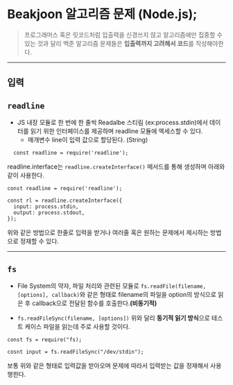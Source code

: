 # Beakjoon 알고리즘 문제 (Node.js);

> 프로그래머스 혹은 릿코드처럼 입출력을 신경쓰지 않고 알고리즘에만 집중할 수 있는 것과 달리 백준 알고리즘 문제들은 **입출력까지 고려해서 코드**를 작성해야한다.

---

## 입력

## `readline`

- JS 내장 모듈로 한 번에 한 줄씩 Readalbe 스티림 (ex:process.stdin)에서 데이터를 읽기 위한 인터페이스를 제공하며 readline 모듈에 엑세스할 수 있다.
  - 매개변수 line이 입력 값으로 할당된다. (String)

```
  const readline = require('readline');
```

readline.interface는 `readline.createInterface()` 메서드를 통해 생성하며 아래와 같이 사용한다.

```
const readline = require('readline');

const rl = readline.createInterface({
  input: process.stdin,
  output: process.stdout,
});
```

위와 같은 방법으로 한줄로 입력을 받거나 여러줄 혹은 원하는 문제에서 제시하는 방법으로 정재할 수 있다.

---

## `fs`

- File System의 약자, 파일 처리와 관련된 모듈로 `fs.readFile(filename, [options], callback)`와 같은 형태로 filename의 파일을 option의 방식으로 읽은 후 callback으로 전달된 함수를 호출한다.**(비동기적)**

- `fs.readFileSync(filename, [options])` 위와 달리 **동기적 읽기 방식**으로 테스트 케이스 파일을 읽는데 주로 사용할 것이다.

```
const fs = require("fs);

cosnt input = fs.readFileSync("/dev/stdin");
```

보통 위와 같은 형태로 입력값을 받아오며 문제에 따라서 입력받는 값을 정재해서 사용행한다.
